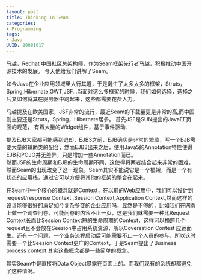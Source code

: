 ```yaml
---
layout: post
title: Thinking In Seam
categories:
- Programming
tags:
- Java
UUID: 20081017
---
```


马越，Redhat 中国社区总架构师，作为Seam框架先行者马越，积极推动中国开源技术的发展。
今天他给我们讲解了Seam。   
  
如今Java在企业应用领域里大行其道，于是诞生了太多太多的框架，Struts，Spring,Hibernate,GWT,JSF…当面对这么多框架的时候，我们如何选择，选择之后又如何将其在服务器中跑起来，这些都需要花费人力。  
  
马越提及在欧美国家，JSF非常的流行，最近Seam的下载量更是非常的高,而中国则主要还是Struts，Spring，Hibernate居多。
首先JSF是SUN提出的JavaEE页面的规范， 有着大量的Widget组件，基于事件驱动.  
  
提及EJB大家都可能感到退却，EJB3之前，EJB确实是非常的繁琐，写一个EJB需要大量的辅助类的配合，然而EJB3出来之后，使用Java5的Annotation特性使得EJB和POJO并无差异，只是增加一些Annotation而已。  
然而JSF的生命周期和EJB的生命周期不同，这使得将两者结合起来非常的困难，然而Seam的出现改变了这一现象。Seam其实不能说它是一个框架，而是一个有状态的应用栈，通过它可以方便将其他的框架的整合在起来。  
  
在Seam中一个核心的概念就是Context，在以前的Web应用中，我们可以设计到request/response Context ,Session Context,Application Context,然而这样的设计能够很好的满足如今复杂多变的企业应用吗，显然是不够的，比如我们在网页上做一个调查问卷，可能问卷的内容不止一页，这是我们就需要一种比Request Context长而比Session Context短的生命周期的Context，这样可以横跨几个request且不会放在Seesion中占用系统资源，所以Coversation Contest 应运而生。还有一个问题，一个业务流程启动后可能需要不止一个人员的参与，所以这时需要一个比Seesion Context更广的Context，于是Seam提出了Business process context.其实这些概念都是一些简单的概念。  
  
其实Seam中是直接将Data Object暴露在页面上的。而我们现有的系统却都避免了这种情况。  
